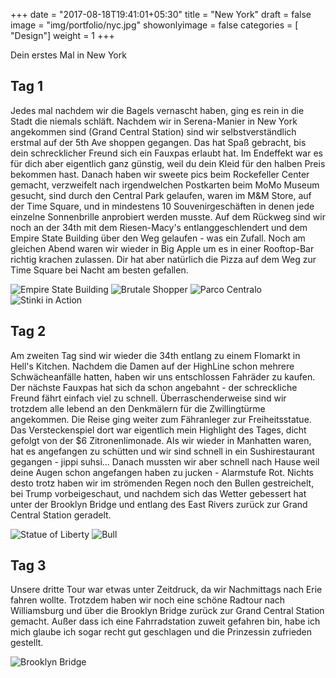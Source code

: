 +++
date = "2017-08-18T19:41:01+05:30"
title = "New York"
draft = false
image = "img/portfolio/nyc.jpg"
showonlyimage = false
categories = [ "Design"]
weight = 1
+++

Dein erstes Mal in New York

<!--more-->

## Tag 1
Jedes mal nachdem wir die Bagels vernascht haben, ging es rein in die Stadt die niemals schläft. Nachdem wir in Serena-Manier in New York  angekommen sind (Grand Central Station) sind wir selbstverständlich erstmal auf der 5th Ave shoppen gegangen. Das hat Spaß gebracht, bis dein schrecklicher Freund sich ein Fauxpas erlaubt hat. Im Endeffekt war es für dich aber eigentlich ganz günstig, weil du dein Kleid für den halben Preis bekommen hast. Danach haben wir sweete pics beim Rockefeller Center gemacht, verzweifelt nach irgendwelchen Postkarten beim MoMo Museum gesucht, sind durch den Central Park gelaufen, waren im M&M Store, auf der Time Square, und in mindestens 10 Souvenirgeschäften in denen jede einzelne Sonnenbrille anprobiert werden musste. Auf dem Rückweg sind wir noch an der 34th mit dem Riesen-Macy's entlanggeschlendert und dem Empire State Building über den Weg gelaufen - was ein Zufall. Noch am gleichen Abend waren wir wieder in Big Apple um es in einer Rooftop-Bar richtig krachen zulassen. Dir hat aber natürlich die Pizza auf dem Weg zur Time Square bei Nacht am besten gefallen. 

![Empire State Building](/img/ESB.jpg "Empire State Building") ![Brutale Shopper](/img/Heftig.jpg "Brutale Shopper") ![Parco Centralo](/img/CP.jpg "Parco Centralo") ![Stinki in Action](/img/Stinki.jpg "Stinki in Action")



## Tag 2

Am zweiten Tag sind wir wieder die 34th entlang zu einem Flomarkt in Hell's Kitchen. Nachdem die Damen auf der HighLine schon mehrere Schwächeanfälle hatten, haben wir uns entschlossen Fahräder zu kaufen. Der nächste Fauxpas hat sich da schon angebahnt - der schreckliche Freund fährt einfach viel zu schnell. Überraschenderweise sind wir trotzdem alle lebend an den Denkmälern für die Zwillingtürme angekommen. Die Reise ging weiter zum Fähranleger zur Freiheitsstatue. Das Versteckenspiel dort war eigentlich mein Highlight des Tages, dicht gefolgt von der $6 Zitronenlimonade. Als wir wieder in Manhatten waren, hat es angefangen zu schütten und wir sind schnell in ein Sushirestaurant gegangen - jippi suhsi... 
Danach mussten wir aber schnell nach Hause weil deine Augen schon angefangen haben zu jucken - Alarmstufe Rot. Nichts desto trotz haben wir im strömenden Regen noch den Bullen gestreichelt, bei Trump vorbeigeschaut, und nachdem sich das Wetter gebessert hat unter der Brooklyn Bridge und entlang des East Rivers zurück zur Grand Central Station geradelt. 

![Statue of Liberty](/img/nyc2.jpg "Statue of Liberty") ![Bull](/img/Bull.jpg "Die 3 Bullen") 



## Tag 3

Unsere dritte Tour war etwas unter Zeitdruck, da wir Nachmittags nach Erie fahren wollte. Trotzdem haben wir noch eine schöne Radtour nach Williamsburg und über die Brooklyn Bridge zurück zur Grand Central Station gemacht. Außer dass ich eine Fahrradstation zuweit gefahren bin, habe ich mich glaube ich sogar recht gut geschlagen und die Prinzessin zufrieden gestellt. 

![Brooklyn Bridge](/img/BB.jpg "Brooklyn Bridge")